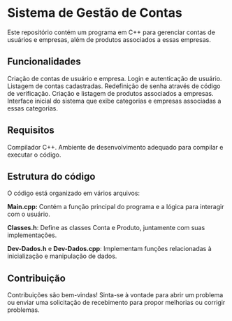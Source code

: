 # **Sistema de Gestão de Contas**
Este repositório contém um programa em C++ para gerenciar contas de usuários e empresas, além de produtos associados a essas empresas.


## **Funcionalidades**
Criação de contas de usuário e empresa.
Login e autenticação de usuário.
Listagem de contas cadastradas.
Redefinição de senha através de código de verificação.
Criação e listagem de produtos associados a empresas.
Interface inicial do sistema que exibe categorias e empresas associadas a essas categorias.


## **Requisitos**
Compilador C++.
Ambiente de desenvolvimento adequado para compilar e executar o código.


## **Estrutura do código**
O código está organizado em vários arquivos:

**Main.cpp:** Contém a função principal do programa e a lógica para interagir com o usuário.

**Classes.h**: Define as classes Conta e Produto, juntamente com suas implementações.

**Dev-Dados.h** e **Dev-Dados.cpp**: Implementam funções relacionadas à inicialização e manipulação de dados.


## **Contribuição**

Contribuições são bem-vindas! Sinta-se à vontade para abrir um problema ou enviar uma solicitação de recebimento para propor melhorias ou corrigir problemas.
